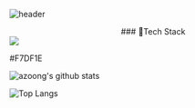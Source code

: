 
![header](https://capsule-render.vercel.app/api?type=wave&color=auto&height=300&section=header&text=capsule%20render&fontSize=90)

<div align="center">
### 🌟Tech Stack
</div>

<img src="https://img.shields.io/badge/JavaScript-#F7DF1E?style=flat-square&logo=JavaScript&logoColor=yellow"/>

#F7DF1E


![azoong's github stats](https://github-readme-stats.vercel.app/api?username=azoong&show_icons=true&theme=tokyonight)

![Top Langs](https://github-readme-stats.vercel.app/api/top-langs/?username=azoong&layout=compact&theme=tokyonight)


